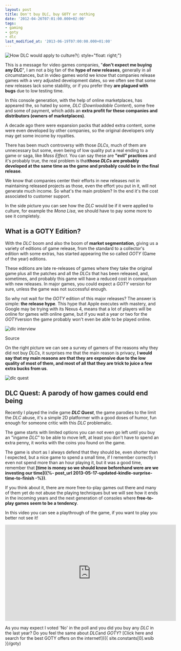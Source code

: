 ```yaml
---
layout: post
title: Don't buy DLC, buy GOTY or nothing
date: '2012-04-26T07:01:00.000+02:00'
tags:
- gaming
- goty
- dlc
last_modified_at: '2013-06-19T07:00:00.000+01:00'
---
```


![How DLC would apply to culture?](https://i.imgur.com/32pFOtc.jpg){: style="float: right;"}

This is a message for video games companies, "**don't expect me buying any DLC**", I am not a big fan of the **hype of new releases**, generally in all circumstances, but in video games world we know that companies release games with a very adjusted development dates, so we often see that some new releases lack some stability, or if you prefer they **are plagued with bugs** due to low testing time.

In this console generation, with the help of online marketplaces, has appeared the, so hated by some, *DLC* (*Downloadable Content*), some free and some of payment, which adds an **extra profit for these companies and distributors (owners of marketplaces)**.

A decade ago there were expansion packs that added extra content, some were even developed by other companies, so the original developers only may get some income by royalties.

There has been much controversy with those *DLCs*, much of them are unnecessary but some, even being of low quality put a real ending to a game or saga, like *Mass Effect*. You can say these are **"evil" practices** and it's probably true, the real problem is that**those *DLCs* are probably developed at the same time as the game and probably could be in the final release**.

We know that companies center their efforts in new releases not in maintaining released projects as those, even the effort you put in it, will not generate much income. So what's the main problem? In the end it's the cost associated to customer support.

In the side picture you can see how the *DLC* would be if it were applied to culture, for example the *Mona Lisa*, we should have to pay some more to see it completely.

What is a GOTY Edition?
-----------------------

With the *DLC* boom and also the boom of **market segmentation**, giving us a variety of editions of game release, from the standard to a collector's edition with some extras, has started appearing the so called *GOTY* (Game of the year) editions.

These editions are late re-releases of games where they take the original game plus all the patches and all the *DLCs* that has been released, and, sometimes, and probably this game will have a reduced cost in comparison with new releases. In major games, you could expect a *GOTY* version for sure, unless the game was not successful enough.

So why not wait for the *GOTY* edition of this major releases? The answer is simple: **the release hype**. This hype that Apple executes with mastery, and Google may be trying with its Nexus 4, means that a lot of players will be online for games with online game, but if you wait a year or two for the *GOTY*version the game probably won't even be able to be played online.

![dlc interview](https://i.imgur.com/4LWNfRp.jpg)

Source

On the right picture we can see a survey of gamers of the reasons why they did not buy *DLCs*, it surprises me that the main reason is privacy, **I would say that my main reasons are that they are expensive due to the low quality of most of them, and most of all that they are trick to juice a few extra bucks from us**.

![dlc quest](https://i.imgur.com/BFG0Rye.jpg)

DLC Quest: A parody of how games could end being
------------------------------------------------

Recently I played the indie game ***DLC Quest***, the game parodies to the limit the *DLC* abuse, it's a simple 2D platformer with a good doses of humor, fun enough for someone critic with this *DLC* problematic.

The game starts with limited options you can not even go left until you buy an "ingame *DLC*" to be able to move left, at least you don't have to spend an extra penny, it works with the coins you found on the game.

The game is short as I always defend that they should be, even shorter than I expected, but a nice game to spend a small time, if I remember correctly I even not spend more than an hour playing it, but it was a good time, remember that **[time is money so we should know beforehand were are we investing our time]({%- post_url 2013-05-17-updated-kindle-surprise-time-to-finish -%})**.

If you think about it, there are more free-to-play games out there and many of them yet do not abuse the playing techniques but we will see how it ends in the incoming years and the next generation of consoles where **free-to-play games seem to be a tendency**.

In this video you can see a playthrough of the game, if you want to play you better not see it!

<iframe width="560" height="315" src="https://www.youtube.com/embed/aSzKqgExLYE" title="YouTube video player" frameborder="0" allow="accelerometer; autoplay; clipboard-write; encrypted-media; gyroscope; picture-in-picture; web-share" allowfullscreen></iframe>

As you may expect I voted 'No' in the poll and you did you buy any *DLC* in the last year? Do you feel the same about *DLC*and *GOTY*? [Click here and search for the best GOTY offers on the internet!]({{ site.constants[0].wsib }}/goty)
